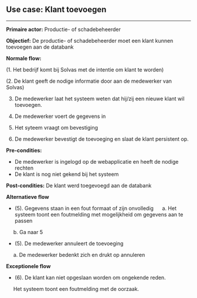 ## Use case: Klant toevoegen
---

**Primaire actor:** Productie- of schadebeheerder

**Objectief:** De productie- of schadebeheerder moet een klant kunnen toevoegen aan de databank

**Normale flow:**

(1. Het bedrijf komt bij Solvas met de intentie om klant te worden)

(2. De klant geeft de nodige informatie door aan de medewerker van Solvas)

3. De medewerker laat het systeem weten dat hij/zij een nieuwe klant wil toevoegen.

4. De medewerker voert de gegevens in

5. Het syteem vraagt om bevestiging

6. De medewerker bevestigt de toevoeging en slaat de klant persistent op.


**Pre-condities:**
- De medewerker is ingelogd op de webapplicatie en heeft de nodige rechten
- De klant is nog niet gekend bij het systeem

**Post-condities:**
De klant werd toegevoegd aan de databank

**Alternatieve flow**
* (5). Gegevens staan in een fout formaat of zijn onvolledig
&nbsp;&nbsp;&nbsp;&nbsp; a. Het systeem toont een foutmelding met mogelijkheid om gegevens aan te passen

&nbsp;&nbsp;&nbsp;&nbsp; b. Ga naar 5

* (5). De medewerker annuleert de toevoeging

&nbsp;&nbsp;&nbsp;&nbsp; a. De medewerker bedenkt zich en drukt op annuleren

**Exceptionele flow**

* (6). De klant kan niet opgeslaan worden om ongekende reden.

&nbsp;&nbsp;&nbsp;&nbsp; Het systeem toont een foutmelding met de oorzaak.
